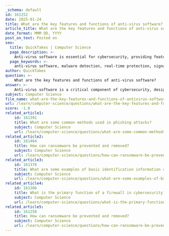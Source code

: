 ```yaml
---
_schema: default
id: 161252
date: 2025-01-24
title: What are the key features and functions of anti-virus software?
article_title: What are the key features and functions of anti-virus software?
date_format: MMM DD, YYYY
post_on_text: Posted on
seo:
  title: QuickTakes | Computer Science
  page_description: >-
    Anti-virus software is essential for cybersecurity, providing features like malware detection, real-time protection, and regular updates to defend against diverse threats like viruses and spyware.
  page_keywords: >-
    anti-virus software, malware detection, real-time protection, signature-based detection, heuristic analysis, quarantine, email protection, web protection, system security, threat database updates
author: QuickTakes
question: >-
    What are the key features and functions of anti-virus software?
answer: >-
    Anti-virus software is a critical component of cybersecurity, designed to protect computers and networks from various forms of malware, including viruses, worms, Trojans, spyware, and more. Here are the key features and functions of anti-virus software:\n\n### Key Features and Functions\n\n1. **Malware Detection and Removal**: \n   - The primary function of anti-virus software is to identify and eliminate malicious software. This includes a wide range of threats such as viruses, worms, Trojans, and spyware that can compromise system stability and security.\n\n2. **Signature-Based Detection**: \n   - Anti-virus programs maintain a database of known malware signatures. When a file is scanned, the software compares it against this database to identify any known threats. This method is effective for detecting established malware.\n\n3. **Heuristic Analysis**: \n   - In addition to signature-based detection, anti-virus software employs heuristic techniques to identify new or unknown malware. This involves analyzing the behavior of programs and identifying suspicious activities that may indicate the presence of a virus.\n\n4. **Real-Time Protection**: \n   - Continuous monitoring of system activities is a crucial feature of anti-virus software. This real-time protection ensures immediate detection and response to potential threats, safeguarding user data and system integrity.\n\n5. **Regular Updates**: \n   - To combat the evolving landscape of malware, anti-virus software requires frequent updates to its threat database. Regular updates ensure that the software can recognize and mitigate the latest threats, keeping the system secure against new vulnerabilities.\n\n6. **Quarantine and Deletion**: \n   - Upon detecting malware, anti-virus software typically either deletes the malicious files or places them in quarantine. Quarantine isolates the infected files to prevent them from causing further harm while allowing users to review them.\n\n7. **Email and Web Protection**: \n   - Many anti-virus solutions include features that scan incoming emails and web traffic for malicious content. This helps to prevent phishing attacks and the download of harmful files, enhancing overall security.\n\n8. **Additional Security Features**: \n   - Some anti-virus programs come with additional features such as firewall protection, phishing protection, and identity theft protection, providing a more comprehensive security solution.\n\n### Conclusion\n\nIn summary, anti-virus software plays a vital role in maintaining the security and integrity of computer systems. By employing various detection methods, providing real-time protection, and ensuring regular updates, it helps protect users from the ever-evolving threats posed by malware and cybercriminals. When selecting anti-virus software, it is essential to consider its effectiveness, impact on system performance, ease of use, and any additional features that may enhance security.
subject: Computer Science
file_name: what-are-the-key-features-and-functions-of-antivirus-software.md
url: /learn/computer-science/questions/what-are-the-key-features-and-functions-of-antivirus-software
score: -1.0
related_article1:
    id: 161391
    title: What are some common methods used in phishing attacks?
    subject: Computer Science
    url: /learn/computer-science/questions/what-are-some-common-methods-used-in-phishing-attacks
related_article2:
    id: 161464
    title: How can ransomware be prevented and removed?
    subject: Computer Science
    url: /learn/computer-science/questions/how-can-ransomware-be-prevented-and-removed
related_article3:
    id: 161378
    title: What are some examples of basic identification information considered as personal data?
    subject: Computer Science
    url: /learn/computer-science/questions/what-are-some-examples-of-basic-identification-information-considered-as-personal-data
related_article4:
    id: 161386
    title: What is the primary function of a firewall in cybersecurity?
    subject: Computer Science
    url: /learn/computer-science/questions/what-is-the-primary-function-of-a-firewall-in-cybersecurity
related_article5:
    id: 161258
    title: How can ransomware be prevented and removed?
    subject: Computer Science
    url: /learn/computer-science/questions/how-can-ransomware-be-prevented-and-removed
---
```


&nbsp;